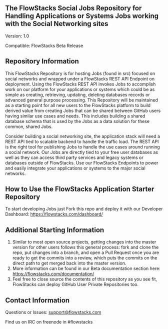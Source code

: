 The FlowStacks Social Jobs Repository for Handling Applications or Systems Jobs working with the Social Networking sites
------
Version:    1.0

Compatible: FlowStacks Beta Release

Repository Information
------
This FlowStacks Repository is for hosting Jobs (found in src) focused on social networks and wrapped under a FlowStacks REST API Endpoint on deployment. Using the FlowStacks REST API invokes Jobs to accomplish work on our platform for your applications or systems which could be as simple as creating, retrieving, updating, deleting databases records or advanced general purpose processing. This Repository will be maintained as a starting point for all new users to the FlowStacks platform to build derived value from creating Jobs that can be shared between GitHub users having similar use cases and needs. This includes building a shared database schema that is used by the Jobs as a data solution for these common, shared Jobs. 

Consider building a social networking site, the application stack will need a REST API tied to scalable backend to handle the traffic load. The REST API is the right tool for publishing Jobs to handle the use cases around running a social network. Our Jobs are directly tied to your free user databases as well as they can access third party services and legacy systems or databases outside of FlowStacks. Use our FlowStacks Endpoints to power and easily integrate your applications or systems to the major social networks.


How to Use the FlowStacks Application Starter Repository
------
To start developing Jobs just Fork this repo and deploy it with our Developer Dashboard: https://flowstacks.com/dashboard/


Additional Starting Information
------
1. Similar to most open source projects, getting changes into the master version for other users follows this general process: fork and clone the repo, put changes into a branch, and open a Pull Request once you are ready to get the commits into a review, which puts the commits on the direct path to get merged back into the master version.
2. More information can be found in our Beta documentation section here: https://flowstacks.com/documentation/
3. Feel free to close source the contents of this repository as you see fit, FlowStacks can deploy GitHub User Private Repositories too.


Contact Information
------
Questions or Issues: support@flowstacks.com

Find us on IRC on freenode in #flowstacks





